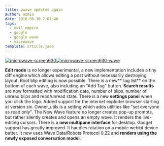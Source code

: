 ```yaml
---
title: μwave updates again
author: admin
date: 2010-06-30 7:07:46
tags: 
  - evil empire
  - google
  - google wave
  - microwave
template: article.jade
---
```


[![](microwave-screen630.png "microwave-screen630")](microwave-screen630.png)[![](microwave-screen630-wave.png "microwave-screen630-wave")](microwave-screen630-wave.png)

**Edit mode** is no longer experimental, a new implementation includes a tiny diff engine which allows editing a post without necessarily destroying layout. Root blip editing is now possible. There is a new** tag list** on the bottom of each wave, also including an "Add Tag" button. **Search results** are now formatted with modification date, number of blips, number of unread blips and read/unread state. There is a new **settings panel** when you click the logo. Added support for the internet exploder browser starting at version six. Owner_utils is a setting which adds utilities like "set everyone as read only". The New Wave feature no longer creates pop-up prompts, but rather silently creates and opens an empty wave. It renders the live-editing cursors. There is a **new multipane interface** for desktop. Gadget support has greatly improved. It handles rotation on a mobile webkit device better. It now uses Wave Data/Robots Protocol 0.22 and **renders using the newly exposed conversation model**.
